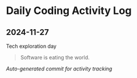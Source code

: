 # Daily Coding Activity Log

## 2024-11-27

Tech exploration day

> Software is eating the world.

*Auto-generated commit for activity tracking*

